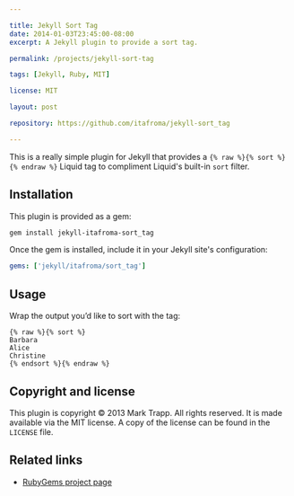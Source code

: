 ```yaml
---

title: Jekyll Sort Tag
date: 2014-01-03T23:45:00-08:00
excerpt: A Jekyll plugin to provide a sort tag.

permalink: /projects/jekyll-sort-tag

tags: [Jekyll, Ruby, MIT]

license: MIT

layout: post

repository: https://github.com/itafroma/jekyll-sort_tag

---
```

This is a really simple plugin for Jekyll that provides a
`{% raw %}{% sort %}{% endraw %}` Liquid tag to compliment Liquid's built-in
`sort` filter.

## Installation

This plugin is provided as a gem:

```sh
gem install jekyll-itafroma-sort_tag
```

Once the gem is installed, include it in your Jekyll site's configuration:

```yaml
gems: ['jekyll/itafroma/sort_tag']
```

## Usage

Wrap the output you’d like to sort with the tag:

```liquid
{% raw %}{% sort %}
Barbara
Alice
Christine
{% endsort %}{% endraw %}
```

## Copyright and license

This plugin is copyright © 2013 Mark Trapp. All rights reserved. It is made
available via the MIT license. A copy of the license can be found in the
`LICENSE` file.

## Related links

* [RubyGems project page][1]

[1]: https://rubygems.org/gems/jekyll-itafroma-sort_tag "RubyGems project page"
